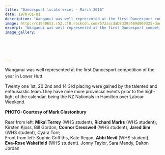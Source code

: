 ```yaml
---
title: "Dancesport locals excel - March 2016"
date: 1970-01-01
description: "Wanganui was well represented at the first Dancesport competition of the year in Lower Hutt.  Six of the dancers were WHS students; Wanganui Rivercity Press article on 31/3/16..."
image: http://c1940652.r52.cf0.rackcdn.com/572aacdab8d39a469d000325/dancesport-Mark-Glastonbury.jpg
excerpt: "Wanganui was well represented at the first Dancesport competition of the year in Lower Hutt.  Six of the dancers were WHS students; Wanganui Rivercity Press article on 31/3/16..."
image_gallery:
    
    
    
    
    
---
```


<p><span style="line-height: 1.5;">Wanganui was well represented at the first Dancesport competition of the year in Lower Hutt.</span></p>
<p class="BasicParagraph"><span class="CharacterStyle1"><span lang="EN-GB">Twenty one 1st, 20 2nd and 14 3rd placing were gained by the talented and enthusiastic team.They have nine more provincial events prior to the highlight of the calendar, being the NZ Nationals in Hamilton over Labour Weekend.</span></span></p>
<p><strong style="line-height: 1.5;">PHOTO: Courtesy of Mark Glastonbury</strong></p>
<p><strong></strong><span lang="EN-GB">Rear from left: <strong>Mikal Terrey</strong> (WHS student), <strong>Richard Marks</strong> <span>(WHS student)</span>, Kirsten Kjoss, Bill Gordon, <strong>Connor Cresswell</strong> <span>(WHS student)</span>, <strong>Jared Sim</strong> <span>(WHS student)</span>, Cyara Torr; <br />Front from left: Sophie Griffiths, Kate Regan, <strong>Abbi Nevil</strong> <span>(WHS student)</span>, <strong>Eva-Rose Wakefield</strong> <span>(WHS student)</span>, Jonny Taylor, Sara Mandy, Dalton Jordan</span></p>
<p class="BasicParagraph">&nbsp;</p>

